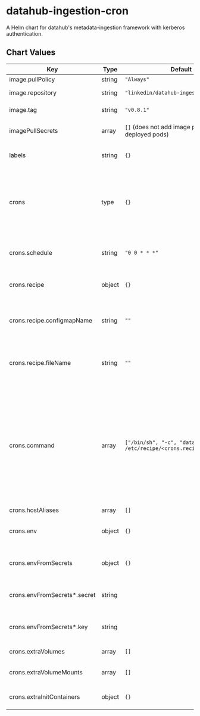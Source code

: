 datahub-ingestion-cron
================
A Helm chart for datahub's metadata-ingestion framework with kerberos authentication.

## Chart Values

| Key | Type | Default | Description |
|-----|------|---------|-------------|
| image.pullPolicy | string | `"Always"` | Image pull policy |
| image.repository | string | `"linkedin/datahub-ingestion"` | DataHub Ingestion image repository |
| image.tag | string | `"v0.8.1"` | DataHub Ingestion image tag |
| imagePullSecrets | array | `[]` (does not add image pull secrets to deployed pods) | Docker registry secret names as an array |
| labels | string | `{}` | Metadata labels to be added to each crawling cron job |
| crons | type | `{}` | A map of crawling parameters per different technology being crawler, the key in the object will be used as the name for the new cron job |
| crons.schedule | string | `"0 0 * * *"` | Cron expression (default is daily at midnight) for crawler jobs |
| crons.recipe | object | `{}` | Recipe configuration to be executed (required) |
| crons.recipe.configmapName | string | `""` | Name of configmap to be mounted containing recipe to be executed |
| crons.recipe.fileName | string | `""` | Name of property within configMap referenced by `recipe.configName` with the concrete recipe definition |
| crons.command | array | `["/bin/sh", "-c", "datahub ingest -c /etc/recipe/<crons.recipe.fileName>"]` | Array of strings denoting the crawling command to be invoked in the cron job. By default it will execute the recipe defined in the `crons.recipe` object. Cron crawling customization is possible by having extra volumes with custom logic to be executed. |
| crons.hostAliases | array | `[]` | host aliases |
| crons.env | object | `{}` | Environment variables to add to the cronjob container |
| crons.envFromSecrets | object | `{}` | Environment variables from secrets to the cronjob container |
| crons.envFromSecrets*.secret | string | | secretKeyRef.name used for environment variable |
| crons.envFromSecrets*.key | string | | secretKeyRef.key used for environment variable |
| crons.extraVolumes | array | `[]` | Additional volumes to add to the pods |
| crons.extraVolumeMounts | array | `[]` | Additional volume mounts to add to the pods |
| crons.extraInitContainers | object | `{}` | Init containers to add to the cronjob container |
